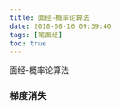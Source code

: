 ```yaml
---
title: 面经-概率论算法
date: 2018-08-16 09:39:40
tags: [笔面经]
toc: true
---
```


面经-概率论算法

<!--more-->
### 梯度消失
